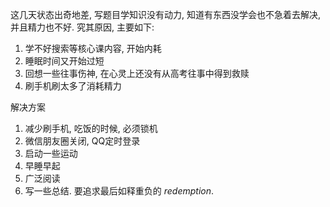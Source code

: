 这几天状态出奇地差, 写题目学知识没有动力, 知道有东西没学会也不急着去解决, 并且精力也不好. 究其原因, 主要如下: 
1. 学不好搜索等核心课内容, 开始内耗
2. 睡眠时间又开始过短
3. 回想一些往事伤神, 在心灵上还没有从高考往事中得到救赎
4. 刷手机刷太多了消耗精力

解决方案
1. 减少刷手机, 吃饭的时候, 必须锁机
2. 微信朋友圈关闭, QQ定时登录
3. 启动一些运动
4. 早睡早起
5. 广泛阅读
6. 写一些总结. 要追求最后如释重负的 _redemption_.